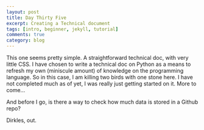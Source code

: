 ```yaml
---
layout: post
title: Day Thirty Five
excerpt: Creating a Technical document
tags: [intro, beginner, jekyll, tutorial]
comments: true
category: blog
---
```


This one seems pretty simple. A straightforward technical doc, with very little CSS. I have chosen to write a technical doc on Python as a means to refresh my own (miniscule amount) of knowledge on the programming language. So in this case, I am killing two birds with one stone here. I have not completed much as of yet, I was really just getting started on it. More to come...

And before I go, is there a way to check how much data is stored in a Github repo?

Dirkles, out.
